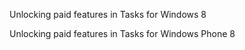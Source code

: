 Unlocking paid features in Tasks for Windows 8

Unlocking paid features in Tasks for Windows Phone 8